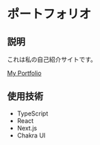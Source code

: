 # ポートフォリオ

## 説明

これは私の自己紹介サイトです。

[My Portfolio](https://portfolio-hot-beans24.vercel.app/)

## 使用技術

- TypeScript
- React
- Next.js
- Chakra UI